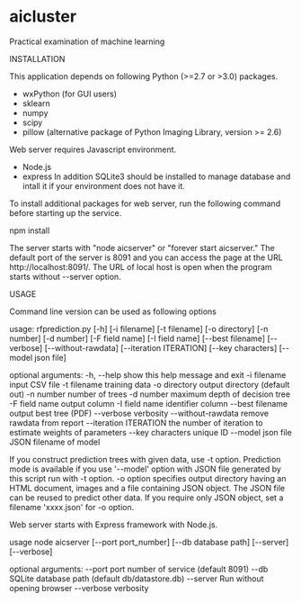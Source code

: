 # aicluster
Practical examination of machine learning

INSTALLATION

This application depends on following Python (>=2.7 or >3.0) packages.
- wxPython (for GUI users)
- sklearn
- numpy
- scipy
- pillow (alternative package of Python Imaging Library, version >= 2.6)

Web server requires Javascript environment.
- Node.js
- express
In addition SQLite3 should be installed to manage database and intall it if your environment does not have it.

To install additional packages for web server, run the following command before starting up the service.

 npm install

The server starts with "node aicserver" or "forever start aicserver."
The default port of the server is 8091 and you can access the page at the URL http://localhost:8091/. The URL of local host is open when the program starts without --server option.


USAGE

Command line version can be used as following options

usage: rfprediction.py [-h] [-i filename] [-t filename] [-o directory]
                       [-n number] [-d number] [-F field name] [-I field name]
                       [--best filename] [--verbose] [--without-rawdata]
                       [--iteration ITERATION] [--key characters]
                       [--model json file]

optional arguments:
  -h, --help            show this help message and exit
  -i filename           input CSV file
  -t filename           training data
  -o directory          output directory (default out)
  -n number             number of trees
  -d number             maximum depth of decision tree
  -F field name         output column
  -I field name         identifier column
  --best filename       output best tree (PDF)
  --verbose             verbosity
  --without-rawdata     remove rawdata from report
  --iteration ITERATION
                        the number of iteration to estimate weights of
                        parameters
  --key characters      unique ID
  --model json file     JSON filename of model

If you construct prediction trees with given data, use -t option.
Prediction mode is available if you use '--model' option with JSON file generated by this script run with -t option.
-o option specifies output directory having an HTML document, images and a file containing JSON object. The JSON file can be reused to predict other data. If you require only JSON object, set a filename 'xxxx.json' for -o option.

Web server starts with Express framework with Node.js.

usage
node aicserver [--port port_number] [--db database path] [--server] [--verbose]

optional arguments:
 --port                port number of service (default 8091)
 --db                  SQLite database path (default db/datastore.db)
 --server              Run without opening browser
 --verbose             verbosity
